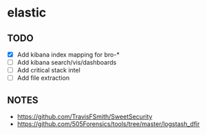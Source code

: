 elastic  
=======

TODO
----

 * [x] Add kibana index mapping for bro-*
 * [ ] Add kibana search/vis/dashboards
 * [ ] Add critical stack  intel
 * [ ] Add file extraction

NOTES  
-----

 * https://github.com/TravisFSmith/SweetSecurity
 * https://github.com/505Forensics/tools/tree/master/logstash_dfir
